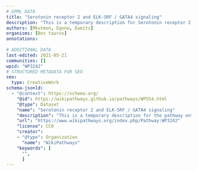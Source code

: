 ```yaml
---
# GPML DATA
title: "Serotonin receptor 2 and ELK-SRF / GATA4 signaling"
description: "This is a temporary description for Serotonin receptor 2 and ELK-SRF / GATA4 signaling"
authors: [Mkutmon, Egonw, Eweitz]
organisms: [Bos taurus]
annotations:
  
# ADDITIONAL DATA
last-edited: 2021-05-21
communities: []
wpid: "WP3242"
# STRUCTURED METADATA FOR SEO
seo:
  type: CreativeWork
schema-jsonld:
  - "@context": https://schema.org/
    "@id": https://wikipathways.github.io/pathways/WP554.html
    "@type": Dataset
    "name": "Serotonin receptor 2 and ELK-SRF / GATA4 signaling"
    "description": "This is a temporary description for the pathway entitled: Serotonin receptor 2 and ELK-SRF / GATA4 signaling"
    "url": "https://www.wikipathways.org/index.php/Pathway:WP3242"
    "license": CC0
    "creator":
    - "@type": Organization
      "name": "WikiPathways"
    "keywords": [
      "",
      ]
---
```

